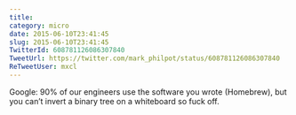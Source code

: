 ```yaml
---
title: 
category: micro
date: 2015-06-10T23:41:45
slug: 2015-06-10T23:41:45
TwitterId: 608781126086307840
TweetUrl: https://twitter.com/mark_philpot/status/608781126086307840
ReTweetUser: mxcl
---
```


<i class="fa fa-retweet" aria-hidden="true"></i> Google: 90% of our engineers use the software you wrote (Homebrew), but you can’t invert a binary tree on a whiteboard so fuck off.